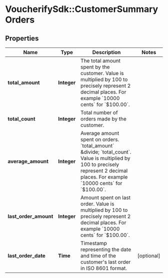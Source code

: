 # VoucherifySdk::CustomerSummaryOrders

## Properties

| Name | Type | Description | Notes |
| ---- | ---- | ----------- | ----- |
| **total_amount** | **Integer** | The total amount spent by the customer. Value is multiplied by 100 to precisely represent 2 decimal places. For example &#x60;10000 cents&#x60; for &#x60;$100.00&#x60;. |  |
| **total_count** | **Integer** | Total number of orders made by the customer. |  |
| **average_amount** | **Integer** | Average amount spent on orders. &#x60;total_amount&#x60; &amp;divide; &#x60;total_count&#x60;. Value is multiplied by 100 to precisely represent 2 decimal places. For example &#x60;10000 cents&#x60; for &#x60;$100.00&#x60;. |  |
| **last_order_amount** | **Integer** | Amount spent on last order. Value is multiplied by 100 to precisely represent 2 decimal places. For example &#x60;10000 cents&#x60; for &#x60;$100.00&#x60;. |  |
| **last_order_date** | **Time** | Timestamp representing the date and time of the customer&#39;s last order in ISO 8601 format. | [optional] |

